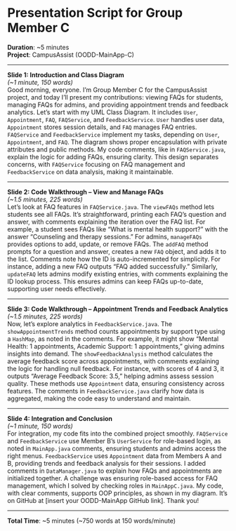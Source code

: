 # Presentation Script for Group Member C  
**Duration**: ~5 minutes  
**Project**: CampusAssist (OODD-MainApp-C)  

---

**Slide 1: Introduction and Class Diagram**  
*(~1 minute, 150 words)*  
Good morning, everyone. I’m Group Member C for the CampusAssist project, and today I’ll present my contributions: viewing FAQs for students, managing FAQs for admins, and providing appointment trends and feedback analytics. Let’s start with my UML Class Diagram. It includes `User`, `Appointment`, `FAQ`, `FAQService`, and `FeedbackService`. `User` handles user data, `Appointment` stores session details, and `FAQ` manages FAQ entries. `FAQService` and `FeedbackService` implement my tasks, depending on `User`, `Appointment`, and `FAQ`. The diagram shows proper encapsulation with private attributes and public methods. My code comments, like in `FAQService.java`, explain the logic for adding FAQs, ensuring clarity. This design separates concerns, with `FAQService` focusing on FAQ management and `FeedbackService` on data analysis, making it maintainable.

---

**Slide 2: Code Walkthrough – View and Manage FAQs**  
*(~1.5 minutes, 225 words)*  
Let’s look at FAQ features in `FAQService.java`. The `viewFAQs` method lets students see all FAQs. It’s straightforward, printing each FAQ’s question and answer, with comments explaining the iteration over the FAQ list. For example, a student sees FAQs like “What is mental health support?” with the answer “Counseling and therapy sessions.” For admins, `manageFAQs` provides options to add, update, or remove FAQs. The `addFAQ` method prompts for a question and answer, creates a new `FAQ` object, and adds it to the list. Comments note how the ID is auto-incremented for simplicity. For instance, adding a new FAQ outputs “FAQ added successfully.” Similarly, `updateFAQ` lets admins modify existing entries, with comments explaining the ID lookup process. This ensures admins can keep FAQs up-to-date, supporting user needs effectively.

---

**Slide 3: Code Walkthrough – Appointment Trends and Feedback Analytics**  
*(~1.5 minutes, 225 words)*  
Now, let’s explore analytics in `FeedbackService.java`. The `showAppointmentTrends` method counts appointments by support type using a `HashMap`, as noted in the comments. For example, it might show “Mental Health: 1 appointments, Academic Support: 1 appointments,” giving admins insights into demand. The `showFeedbackAnalysis` method calculates the average feedback score across appointments, with comments explaining the logic for handling null feedback. For instance, with scores of 4 and 3, it outputs “Average Feedback Score: 3.5,” helping admins assess session quality. These methods use `Appointment` data, ensuring consistency across features. The comments in `FeedbackService.java` clarify how data is aggregated, making the code easy to understand and maintain.

---

**Slide 4: Integration and Conclusion**  
*(~1 minute, 150 words)*  
For integration, my code fits into the combined project smoothly. `FAQService` and `FeedbackService` use Member B’s `UserService` for role-based login, as noted in `MainApp.java` comments, ensuring students and admins access the right menus. `FeedbackService` uses `Appointment` data from Members A and B, providing trends and feedback analysis for their sessions. I added comments in `DataManager.java` to explain how FAQs and appointments are initialized together. A challenge was ensuring role-based access for FAQ management, which I solved by checking roles in `MainAppC.java`. My code, with clear comments, supports OOP principles, as shown in my diagram. It’s on GitHub at [insert your OODD-MainApp GitHub link]. Thank you!

---

**Total Time**: ~5 minutes (~750 words at 150 words/minute)